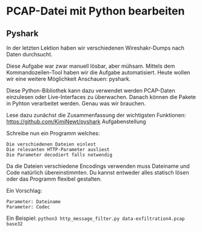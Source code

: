 # PCAP-Datei mit Python bearbeiten
## Pyshark

In der letzten Lektion haben wir verschiedenen Wireshakr-Dumps nach Daten durchsucht.

Diese Aufgabe war zwar manuell lösbar, aber mühsam. Mittels dem Kommandozeilen-Tool haben wir die Aufgabe automatisiert. Heute wollen wir eine weitere Möglichkeit Anschauen: pyshark.

Diese Python-Bibliothek kann dazu verwendet werden PCAP-Daten einzulesen oder Live-Interfaces zu überwachen. Danach können die Pakete in Pyhton verarbeitet werden. Genau was wir brauchen.

Lese dazu zunächst die Zusammenfassung der wichtigsten Funktionen: https://github.com/KimiNewt/pyshark
Aufgabenstellung

Schreibe nun ein Programm welches:

    Die verschiedenen Dateien einlest
    Die relevanten HTTP-Parameter ausliest
    Die Parameter decodiert falls notwendig

Da die Dateien verschiedene Encodings verwenden muss Dateiname und Code natürlich übereinstimmten. Du kannst entweder alles statisch lösen oder das Programm flexibel gestalten.

Ein Vorschlag:

    Parameter: Dateiname
    Parameter: Codec

Ein Beispiel: ``python3 http_message_filter.py data-exfiltration4.pcap base32``
